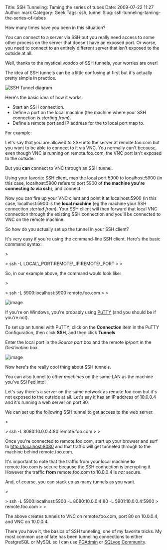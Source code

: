 Title: SSH Tunneling:  Taming the series of tubes
Date: 2009-07-22 11:27
Author: mark
Category: Geek
Tags: ssh, tunnel
Slug: ssh-tunneling-taming-the-series-of-tubes

How many times have you been in this situation?

You can connect to a server via SSH but you really need access to some
other process on the server that doesn't have an exposed port. Or worse,
you need to connect to an entirely different server that isn't exposed
to the outside at all.

Well, thanks to the mystical voodoo of SSH tunnels, your worries are
over!

The idea of SSH tunnels can be a little confusing at first but it's
actually pretty simple in practice.

![SSH Tunnel diagram][]

Here's the basic idea of how it works:

-   Start an SSH connection.
-   Define a port on the local machine (the machine where your SSH
    connection is *starting from*).
-   Define a remote port and IP address for the to local port map to.

</p>

For example:

Let's say that you are allowed to SSH into the server at remote.foo.com
but you want to be able to connect to it via VNC. You normally can't
because, even though VNC is running on remote.foo.com, the VNC port
isn't exposed to the outside.

But you **can** connect to VNC through an SSH tunnel.

Using your favorite SSH client, map the local port 5900 to
localhost:5900 (in this case, localhost:5900 refers to port 5900 of
**the machine you're connecting *to* via ssh**), and connect.

Now you can fire up your VNC client and point it at localhost:5900 (in
this case, localhost:5900 is the **local machine** (eg the machine your
SSH connection *started from*). Your SSH client will then forward that
local VNC connection through the existing SSH connection and you'll be
connected to VNC on the remote machine.

So how do you actually set up the tunnel in your SSH client?

It's very easy if you're using the command-line SSH client. Here's the
basic command syntax:

<p>
> </p>
> ssh -L LOCAL\_PORT:REMOTE\_IP:REMOTE\_PORT
>
> <p>

</p>

So, in our example above, the command would look like:

<p>
> </p>
> ssh -L 5900:localhost:5900 remote.foo.com
>
> <p>

</p>

![image][]

If you're on Windows, you're probably using [PuTTY][] (and you should be
if you're not).

To set up an tunnel with PuTTY, click on the **Connection** item in the
PuTTY Configuration, then click **SSH**, and then click **Tunnels**

Enter the local port in the *Source port* box and the remote ip/port in
the *Destination* box.

![image][1]

Now here's the really cool thing about SSH tunnels.

You can also tunnel to *other machines* on the same LAN as the machine
you've SSH'ed into!

Let's say there's a server on the same network as remote.foo.com but
it's not exposed to the outside at all. Let's say it has an IP address
of 10.0.0.4 and it's running a web server on port 80.

We can set up the following SSH tunnel to get access to the web server.

<p>
> </p>
> ssh -L 8080:10.0.0.4:80 remote.foo.com
>
> <p>

</p>

Once you're connected to remote.foo.com, start up your browser and surf
to [http://localhost:8080][] and that traffic will get tunneled through
to the machine behind remote.foo.com.

It's important to note that the traffic from your local machine **to**
remote.foo.com is secure because the SSH connection is encrypting it.
However the traffic **from** remote.foo.com to 10.0.0.4 is *not* secure.

And, of course, you can stack up as many tunnels as you want.

<p>
> </p>
> ssh -L 5900:localhost:5900 -L 8080:10.0.0.4:80 -L 5901:10.0.0.4:5900
> remote.foo.com
>
> <p>

</p>

The above creates tunnels to VNC on remote.foo.com, port 80 on 10.0.0.4,
and VNC on 10.0.0.4.

There you have it, the basics of SSH tunneling, one of my favorite
tricks. My most common use of late has been tunneling connections to
either PostgreSQL or MySQL so I can use [PGAdmin][] or [SQLyog
Community][].

  [SSH Tunnel diagram]: http://farm4.static.flickr.com/3475/3745579035_a591e7fc20.jpg
  [image]: http://farm3.static.flickr.com/2671/3746243218_b4ea2d0c67.jpg?v=0
  [PuTTY]: http://www.chiark.greenend.org.uk/~sgtatham/putty/
  [1]: http://farm3.static.flickr.com/2524/3746243224_95e8ec1cd5.jpg
  [http://localhost:8080]: http://localhost:8080
  [PGAdmin]: http://www.pgadmin.org/
  [SQLyog Community]: http://webyog.com/en/downloads.php
